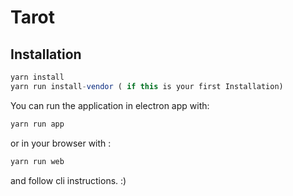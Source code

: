 # Tarot

## Installation

```js
yarn install
yarn run install-vendor ( if this is your first Installation)
```

You can run the application in electron app with:
```js
yarn run app
```

or in your browser with :
```js
yarn run web
```

and follow cli instructions. :)